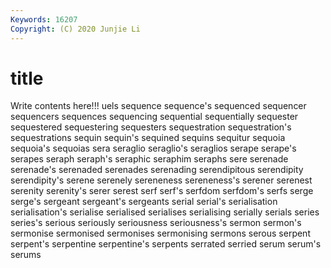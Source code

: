 ```yaml
---
Keywords: 16207
Copyright: (C) 2020 Junjie Li
---
```


# title

Write contents here!!!
uels 
sequence
sequence's 
sequenced 
sequencer 
sequencers 
sequences 
sequencing 
sequential 
sequentially 
sequester 
sequestered
sequestering 
sequesters 
sequestration 
sequestration's 
sequestrations 
sequin 
sequin's 
sequined 
sequins 
sequitur
sequoia 
sequoia's 
sequoias 
sera 
seraglio 
seraglio's 
seraglios 
serape 
serape's 
serapes
seraph 
seraph's 
seraphic 
seraphim 
seraphs 
sere 
serenade 
serenade's 
serenaded 
serenades
serenading 
serendipitous 
serendipity 
serendipity's 
serene 
serenely 
sereneness 
sereneness's 
serener 
serenest
serenity 
serenity's 
serer 
serest 
serf 
serf's 
serfdom 
serfdom's 
serfs 
serge
serge's 
sergeant 
sergeant's 
sergeants 
serial 
serial's 
serialisation 
serialisation's 
serialise 
serialised
serialises 
serialising 
serially 
serials 
series 
series's 
serious 
seriously 
seriousness 
seriousness's
sermon 
sermon's 
sermonise 
sermonised 
sermonises 
sermonising 
sermons 
serous 
serpent 
serpent's
serpentine 
serpentine's 
serpents 
serrated 
serried 
serum 
serum's 
serums 

